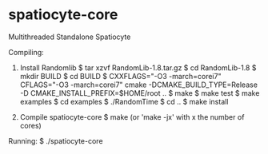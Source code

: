 spatiocyte-core
===============

Multithreaded Standalone Spatiocyte

Compiling:
1. Install Randomlib
$ tar xzvf RandomLib-1.8.tar.gz 
$ cd RandomLib-1.8
$ mkdir BUILD
$ cd BUILD
$ CXXFLAGS="-O3 -march=corei7" CFLAGS="-O3 -march=corei7" cmake -DCMAKE_BUILD_TYPE=Release -D CMAKE_INSTALL_PREFIX=$HOME/root ..
$ make
$ make test
$ make examples
$ cd examples
$ ./RandomTime
$ cd ..
$ make install

2. Compile spatiocyte-core
$ make (or 'make -jx' with x the number of cores)

Running:
$ ./spatiocyte-core
